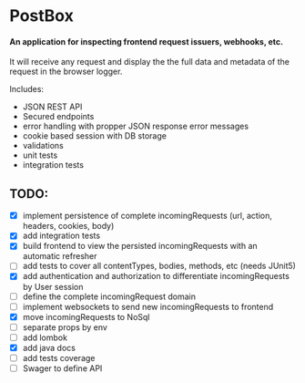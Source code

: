# PostBox

#### An application for inspecting frontend request issuers, webhooks, etc.

 It will receive any request and display the the full data and metadata of the request in the browser logger.

Includes:
 - JSON REST API
 - Secured endpoints
 - error handling with propper JSON response error messages
 - cookie based session with DB storage
 - validations
 - unit tests
 - integration tests
 

## TODO:
- [x] implement persistence of complete incomingRequests (url, action, headers, cookies, body)
- [x] add integration tests
- [x] build frontend to view the persisted incomingRequests with an automatic refresher
- [ ] add tests to cover all contentTypes, bodies, methods, etc (needs JUnit5)
- [x] add authentication and authorization to differentiate incomingRequests by User session
- [ ] define the complete incomingRequest domain
- [ ] implement websockets to send new incomingRequests to frontend
- [x] move incomingRequests to NoSql
- [ ] separate props by env
- [ ] add lombok
- [x] add java docs
- [ ] add tests coverage
- [ ] Swager to define API
